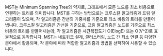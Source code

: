 MST는 Minimum Spanning Tree의 약자로, 그래프에서 모든 노드를 최소 비용으로 연결하는 트리를 의미합니다. MST를 구하는 방법으로는 크루스칼 알고리즘과 프림 알고리즘이 있으며, 각 알고리즘은 간선의 가중치를 기준으로 최소 비용의 트리를 만들어냅니다. 크루스칼 알고리즘은 간선을 기준으로, 프림 알고리즘은 노드를 기준으로 최소 비용의 트리를 만들어내는데, 각 알고리즘은 시간복잡도가 O(ElogE) 또는 O(V^2)로 효율적으로 동작합니다. MST는 네트워크 설계, 클러스터링, 노드 간 최소 연결 등 다양한 분야에서 활용되며, 각 분야에 따라 적합한 알고리즘과 방법을 선택하여 사용할 수 있습니다.